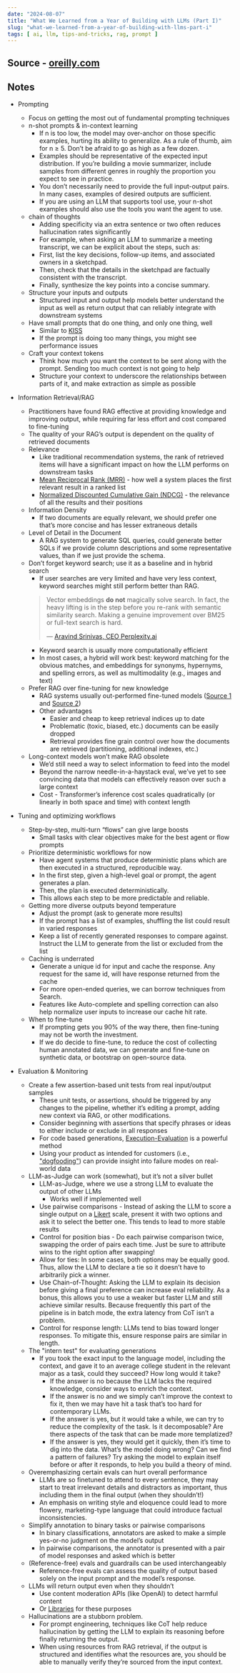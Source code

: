```yaml
---
date: "2024-08-07"
title: "What We Learned from a Year of Building with LLMs (Part I)"
slug: "what-we-learned-from-a-year-of-building-with-llms-part-i"
tags: [ ai, llm, tips-and-tricks, rag, prompt ]
---
```




## Source - [oreilly.com][1]

## Notes
* Prompting
  * Focus on getting the most out of fundamental prompting techniques
  * n-shot prompts & in-context learning
    * If n is too low, the model may over-anchor on those specific examples, hurting its ability to generalize. As a rule of thumb, aim for n ≥ 5. Don’t be afraid to go as high as a few dozen.
    * Examples should be representative of the expected input distribution. If you’re building a movie summarizer, include samples from different genres in roughly the proportion you expect to see in practice.
    * You don’t necessarily need to provide the full input-output pairs. In many cases, examples of desired outputs are sufficient.
    * If you are using an LLM that supports tool use, your n-shot examples should also use the tools you want the agent to use.
  * chain of thoughts
    * Adding specificity via an extra sentence or two often reduces hallucination rates significantly
    *  For example, when asking an LLM to summarize a meeting transcript, we can be explicit about the steps, such as:
      * First, list the key decisions, follow-up items, and associated owners in a sketchpad.
      * Then, check that the details in the sketchpad are factually consistent with the transcript.
      * Finally, synthesize the key points into a concise summary.
  * Structure your inputs and outputs
    * Structured input and output help models better understand the input as well as return output that can reliably integrate with downstream systems
  * Have small prompts that do one thing, and only one thing, well
    * Similar to [KISS][2]
    * If the prompt is doing too many things, you might see performance issues
  * Craft your context tokens
    * Think how much you want the context to be sent along with the prompt. Sending too much context is not going to help
    * Structure your context to underscore the relationships between parts of it, and make extraction as simple as possible
* Information Retrieval/RAG
  * Practitioners have found RAG effective at providing knowledge and improving output, while requiring far less effort and cost compared to fine-tuning
  * The quality of your RAG’s output is dependent on the quality of retrieved documents
  * Relevance
    * Like traditional recommendation systems, the rank of retrieved items will have a significant impact on how the LLM performs on downstream tasks
    * [Mean Reciprocal Rank (MRR)][3] - how well a system places the first relevant result in a ranked list
    * [Normalized Discounted Cumulative Gain (NDCG)][4] - the relevance of all the results and their positions
  * Information Density
    * If two documents are equally relevant, we should prefer one that’s more concise and has lesser extraneous details
  * Level of Detail in the Document
    * A RAG system to generate SQL queries, could generate better SQLs if we provide column descriptions and some representative values, than if we just provide the schema.
  * Don’t forget keyword search; use it as a baseline and in hybrid search
    * If user searches are very limited and have very less context, keyword searches might still perform better than RAG.
    > Vector embeddings **do not** magically solve search. In fact, the heavy lifting is in the step before you re-rank with semantic similarity search. Making a genuine improvement over BM25 or full-text search is hard.
    >
    > — [Aravind Srinivas, CEO Perplexity.ai][5]
    * Keyword search is usually more computationally efficient
    * In most cases, a hybrid will work best: keyword matching for the obvious matches, and embeddings for synonyms, hypernyms, and spelling errors, as well as multimodality (e.g., images and text)
  * Prefer RAG over fine-tuning for new knowledge
    * RAG systems usually out-performed fine-tuned models ([Source 1][6] and [Source 2][7])
    * Other advantages
      * Easier and cheap to keep retrieval indices up to date
      * Problematic (toxic, biased, etc.) documents can be easily dropped
      * Retrieval provides fine grain control over how the documents are retrieved (partitioning, additional indexes, etc.)
  * Long-context models won’t make RAG obsolete
    * We’d still need a way to select information to feed into the model
    * Beyond the narrow needle-in-a-haystack eval, we’ve yet to see convincing data that models can effectively reason over such a large context
    * Cost - Transformer’s inference cost scales quadratically (or linearly in both space and time) with context length
* Tuning and optimizing workflows
  * Step-by-step, multi-turn “flows” can give large boosts
    * Small tasks with clear objectives make for the best agent or flow prompts
  * Prioritize deterministic workflows for now
    * Have agent systems that produce deterministic plans which are then executed in a structured, reproducible way.
    * In the first step, given a high-level goal or prompt, the agent generates a plan.
    * Then, the plan is executed deterministically.
    * This allows each step to be more predictable and reliable.
  * Getting more diverse outputs beyond temperature
    * Adjust the prompt (ask to generate more results)
    * If the prompt has a list of examples, shuffling the list could result in varied responses
    * Keep a list of recently generated responses to compare against. Instruct the LLM to generate from the list or excluded from the list
  * Caching is underrated
    * Generate a unique id for input and cache the response. Any request for the same id, will have response returned from the cache
    * For more open-ended queries, we can borrow techniques from Search.
    * Features like Auto-complete and spelling correction can also help normalize user inputs to increase our cache hit rate.
  * When to fine-tune
    * If prompting gets you 90% of the way there, then fine-tuning may not be worth the investment.
    * If we do decide to fine-tune, to reduce the cost of collecting human annotated data, we can generate and fine-tune on synthetic data, or bootstrap on open-source data.
* Evaluation & Monitoring
  * Create a few assertion-based unit tests from real input/output samples
    * These unit tests, or assertions, should be triggered by any changes to the pipeline, whether it’s editing a prompt, adding new context via RAG, or other modifications.
    * Consider beginning with assertions that specify phrases or ideas to either include or exclude in all responses
    * For code based generations, [Execution-Evaluation][8] is a powerful method
    * Using your product as intended for customers (i.e., ["dogfooding"][10]) can provide insight into failure modes on real-world data
  * LLM-as-Judge can work (somewhat), but it’s not a silver bullet
    * LLM-as-Judge, where we use a strong LLM to evaluate the output of other LLMs
      * Works well if implemented well
    * Use pairwise comparisons - Instead of asking the LLM to score a single output on a [Likert][11] scale, present it with two options and ask it to select the better one. This tends to lead to more stable results
    * Control for position bias - Do each pairwise comparison twice, swapping the order of pairs each time. Just be sure to attribute wins to the right option after swapping!
    * Allow for ties: In some cases, both options may be equally good. Thus, allow the LLM to declare a tie so it doesn’t have to arbitrarily pick a winner.
    * Use Chain-of-Thought: Asking the LLM to explain its decision before giving a final preference can increase eval reliability. As a bonus, this allows you to use a weaker but faster LLM and still achieve similar results. Because frequently this part of the pipeline is in batch mode, the extra latency from CoT isn’t a problem.
    * Control for response length: LLMs tend to bias toward longer responses. To mitigate this, ensure response pairs are similar in length.
  * The "intern test" for evaluating generations
    * If you took the exact input to the language model, including the context, and gave it to an average college student in the relevant major as a task, could they succeed? How long would it take?
      * If the answer is no because the LLM lacks the required knowledge, consider ways to enrich the context.
      * If the answer is no and we simply can’t improve the context to fix it, then we may have hit a task that’s too hard for contemporary LLMs.
      * If the answer is yes, but it would take a while, we can try to reduce the complexity of the task. Is it decomposable? Are there aspects of the task that can be made more templatized?
      * If the answer is yes, they would get it quickly, then it’s time to dig into the data. What’s the model doing wrong? Can we find a pattern of failures? Try asking the model to explain itself before or after it responds, to help you build a theory of mind.
  * Overemphasizing certain evals can hurt overall performance
    * LLMs are so finetuned to attend to every sentence, they may start to treat irrelevant details and distractors as important, thus including them in the final output (when they shouldn’t!)
    * An emphasis on writing style and eloquence could lead to more flowery, marketing-type language that could introduce factual inconsistencies.
  * Simplify annotation to binary tasks or pairwise comparisons
    * In binary classifications, annotators are asked to make a simple yes-or-no judgment on the model’s output
    * In pairwise comparisons, the annotator is presented with a pair of model responses and asked which is better
  * (Reference-free) evals and guardrails can be used interchangeably
    * Reference-free evals can assess the quality of output based solely on the input prompt and the model’s response.
  * LLMs will return output even when they shouldn’t
    * Use content moderation APIs (like OpenAI) to detect harmful content
    * Or [Libraries][11] for these purposes
  * Hallucinations are a stubborn problem.
    *  For prompt engineering, techniques like CoT help reduce hallucination by getting the LLM to explain its reasoning before finally returning the output.
    * When using resources from RAG retrieval, if the output is structured and identifies what the resources are, you should be able to manually verify they’re sourced from the input context.



   [1]: https://www.oreilly.com/radar/what-we-learned-from-a-year-of-building-with-llms-part-i/
   [2]: https://en.wikipedia.org/wiki/KISS_principle
   [3]: https://en.wikipedia.org/wiki/Mean_reciprocal_rank
   [4]: https://en.wikipedia.org/wiki/Discounted_cumulative_gain
   [5]: https://x.com/AravSrinivas/status/1737886080555446552
   [6]: https://arxiv.org/abs/2312.05934
   [7]: https://arxiv.org/abs/2401.08406
   [8]: https://www.semanticscholar.org/paper/Execution-Based-Evaluation-for-Open-Domain-Code-Wang-Zhou/1bed34f2c23b97fd18de359cf62cd92b3ba612c3
   [9]: https://en.wikipedia.org/wiki/Likert_scale
  [10]: https://en.wikipedia.org/wiki/Eating_your_own_dog_food
  [11]: https://github.com/topics/pii-detection
